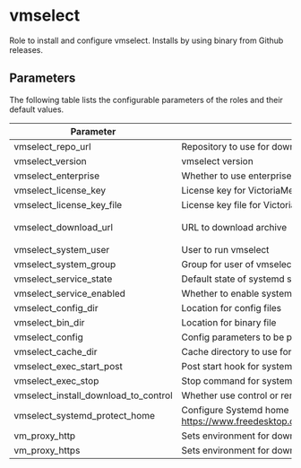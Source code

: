 # vmselect

Role to install and configure vmselect. Installs by using binary from Github releases.

## Parameters

The following table lists the configurable parameters of the roles and their default values.

| Parameter                            | Description                                                                                                                | Default                                                                                                  |
|--------------------------------------|----------------------------------------------------------------------------------------------------------------------------|----------------------------------------------------------------------------------------------------------|
| vmselect_repo_url                    | Repository to use for download.                                                                                            | `https://github.com/VictoriaMetrics/VictoriaMetrics`                                                     |
| vmselect_version                     | vmselect version                                                                                                           | `v1.109.0`                                                                                               |
| vmselect_enterprise                  | Whether to use enterprise version of binaries.                                                                             | `false`                                                                                                  |
| vmselect_license_key                 | License key for VictoriaMetrics enterprise.                                                                                | `""`                                                                                                     |
| vmselect_license_key_file            | License key file for VictoriaMetrics enterprise.                                                                           | `""`                                                                                                     |
| vmselect_download_url                | URL to download archive                                                                                                    | `{{ vmselect_repo_url }}/releases/download/{{ vmselect_version }}/vmutils-{{ vmselect_version }}.tar.gz` |
| vmselect_system_user                 | User to run vmselect                                                                                                       | `victoriametrics`                                                                                        |
| vmselect_system_group                | Group for user of vmselect                                                                                                 | `{{ vmselect_system_user }}`                                                                             |
| vmselect_service_state               | Default state of systemd service                                                                                           | `started`                                                                                                |
| vmselect_service_enabled             | Whether to enable systemd service                                                                                          | `true`                                                                                                   |    
| vmselect_config_dir                  | Location for config files                                                                                                  | `/opt/victoriametrics-vmselect`                                                                          |
| vmselect_bin_dir                     | Location for binary file                                                                                                   | `/usr/local/bin`                                                                                         |
| vmselect_config                      | Config parameters to be passed via environment variables                                                                   | See [defaults.yml](./defaults/main.yml)                                                                  |
| vmselect_cache_dir                   | Cache directory to use for vmselect's cache                                                                                | `"/var/lib/vmselect"`                                                                                    |
| vmselect_exec_start_post             | Post start hook for systemd unit                                                                                           | `""`                                                                                                     |
| vmselect_exec_stop                   | Stop command for systemd unit                                                                                              | `""`                                                                                                     |
| vmselect_install_download_to_control | Whether use control or remote host to download installation archive                                                        | `true`                                                                                                   |
| vmselect_systemd_protect_home        | Configure Systemd home protection. See See https://www.freedesktop.org/software/systemd/man/systemd.exec.html#ProtectHome= | `"yes"`                                                                                                  |
| vm_proxy_http                        | Sets environment for downloading archive                                                                                   | `""`                                                                                                     |
| vm_proxy_https                       | Sets environment for downloading archive                                                                                   | `""`                                                                                                     |
